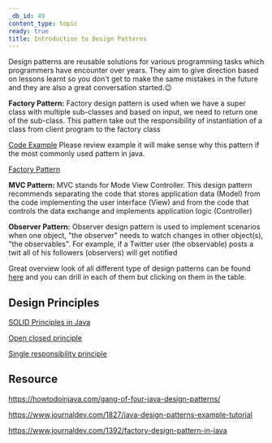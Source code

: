 ```yaml
---
_db_id: 49
content_type: topic
ready: true
title: Introduction to Design Patterns
---
```


Design patterns are reusable solutions for various programming tasks which programmers have encounter over years. They aim to give direction based on lessons learnt so you don't get to make the same mistakes in the future and they are also a great conversation started.😉

**Factory Pattern:**
Factory design pattern is used when we have a super class with multiple sub-classes and based on input, we need to return one of the sub-class. This pattern take out the responsibility of instantiation of a class from client program to the factory class

[Code Example](https://www.journaldev.com/1392/factory-design-pattern-in-java) Please review example it will make sense why this pattern if the most commonly used pattern in java.

[Factory Pattern](https://howtodoinjava.com/design-patterns/creational/implementing-factory-design-pattern-in-java/)

**MVC Pattern:**
MVC stands for Mode View Controller. This design pattern recommends separating the code that stores application data (Model) from the code implementing the user interface (View) and from the code that controls the data exchange and implements application logic (Controller)

**Observer Pattern:**
Observer design pattern is used to implement scenarios when one object, "the observer" needs to watch changes in other object(s), "the observables". For example, if a Twitter user (the observable) posts a twit all of his followers (observers) will get notified

Great overview look of all different type of design patterns can be found [here](https://howtodoinjava.com/gang-of-four-java-design-patterns/) and you can drill in each of them but clicking on them in the table.


## Design Principles

[SOLID Principles in Java](https://howtodoinjava.com/best-practices/5-class-design-principles-solid-in-java/)

[Open closed principle](https://howtodoinjava.com/design-patterns/open-closed-principle/)

[Single responsibility principle](https://howtodoinjava.com/design-patterns/single-responsibility-principle/)


## Resource

https://howtodoinjava.com/gang-of-four-java-design-patterns/

https://www.journaldev.com/1827/java-design-patterns-example-tutorial

https://www.journaldev.com/1392/factory-design-pattern-in-java